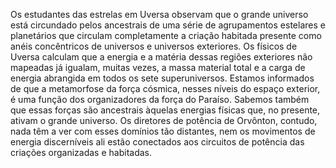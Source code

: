 ﻿Os estudantes das estrelas em Uversa observam que o grande universo está circundado pelos ancestrais de uma série de agrupamentos estelares e planetários que circulam completamente a criação habitada presente como anéis concêntricos de universos e universos exteriores. Os físicos de Uversa calculam que a energia e a matéria dessas regiões exteriores não mapeadas já igualam,  muitas vezes, a massa material total e a carga de energia abrangida em todos os sete superuniversos. Estamos informados de que a metamorfose da força cósmica, nesses níveis do espaço exterior, é uma função dos organizadores da força do Paraíso. Sabemos também que essas forças são ancestrais àquelas energias físicas que, no presente, ativam o grande universo. Os diretores de potência de Orvônton, contudo, nada têm a ver com esses domínios tão distantes, nem os movimentos de energia discerníveis ali estão conectados aos circuitos de potência das criações organizadas e habitadas.